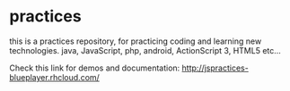 practices
=========

this is a practices repository, for practicing coding and learning new technologies. java, JavaScript, php, android, ActionScript 3,
HTML5 etc...

Check this link for demos and documentation: http://jspractices-blueplayer.rhcloud.com/
